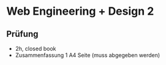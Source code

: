 # Web Engineering + Design 2
## Prüfung
- 2h, closed book
- Zusammenfassung 1 A4 Seite (muss abgegeben werden)
